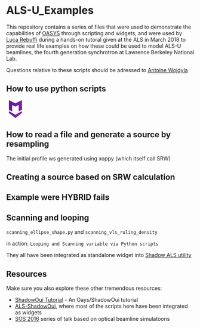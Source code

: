 # ALS-U_Examples

This repository contains a series of files that were used to demonstrate the capabilities of [OASYS](https://www.elettra.trieste.it/oasys.html) through scripting and widgets, and were used by [Luca Rebuffi](https://github.com/lucarebuffi) during a hands-on tutoral given at the ALS in March 2018 to provide real life examples on how these could be used to model ALS-U beamlines, the fourth generation synchrotron at Lawrence Berkeley National Lab. 

Questions relative to these scripts should be adressed to [Antoine Wojdyla](https://github.com/awojdyla/)

## How to use python scripts

![addons](https://github.com/adam-p/markdown-here/raw/master/src/common/images/icon48.png "Logo Title Text 1")

## How to read a file and generate a source by resampling

The initial profile ws generated using xoppy (which itself call SRW)

## Creating a source based on SRW calculation




## Example were HYBRID fails


## Scanning and looping

`scanning_ellipse_shape.py` and 
`scanning_vls_ruling_density`

in action: 
`Looping and Scanning variable via Python scripts`

They all have been integrated as standalone widget into [Shadow ALS utility](https://github.com/lucarebuffi/OASYS1-ALS-ShadowOui)

## Resources
Make sure you also explore these other tremendous resources:

+ [ShadowOui Tutorial](https://github.com/srio/ShadowOui-Tutorial) - An Oays/ShadowOui tutorial
+ [ALS-ShadowOui](https://github.com/lucarebuffi/OASYS1-ALS-ShadowOui), where most of the scripts here have been integrated as widgets
+ [SOS 2016](https://www.elettra.eu/Conferences/2016/SOS/Main/Program) series of talk based on optical beamline simulatoons


